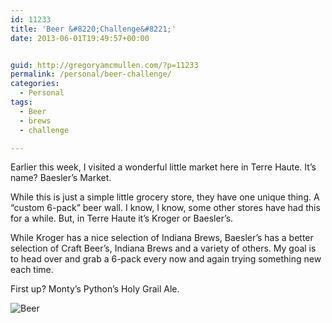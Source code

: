 ```yaml
---
id: 11233
title: 'Beer &#8220;Challenge&#8221;'
date: 2013-06-01T19:49:57+00:00


guid: http://gregoryamcmullen.com/?p=11233
permalink: /personal/beer-challenge/
categories:
  - Personal
tags:
  - Beer
  - brews
  - challenge

---
```

Earlier this week, I visited a wonderful little market here in Terre Haute. It&#8217;s name? Baesler&#8217;s Market.

While this is just a simple little grocery store, they have one unique thing. A &#8220;custom 6-pack&#8221; beer wall. I know, I know, some other stores have had this for a while. But, in Terre Haute it&#8217;s Kroger or Baesler&#8217;s.

While Kroger has a nice selection of Indiana Brews, Baesler&#8217;s has a better selection of Craft Beer&#8217;s, Indiana Brews and a variety of others. My goal is to head over and grab a 6-pack every now and again trying something new each time.

First up? Monty&#8217;s Python&#8217;s Holy Grail Ale.

![Beer](http://wp.gregoryamcmullen.com/wp-content/uploads/2013/06/20130601-194859.jpg)